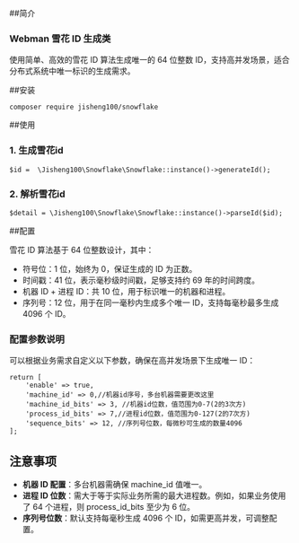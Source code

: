##简介
### Webman 雪花 ID 生成类

使用简单、高效的雪花 ID 算法生成唯一的 64 位整数 ID，支持高并发场景，适合分布式系统中唯一标识的生成需求。

##安装
```
composer require jisheng100/snowflake
```

##使用
### 1. 生成雪花id

```
$id =  \Jisheng100\Snowflake\Snowflake::instance()->generateId();
```
### 2. 解析雪花id

```
$detail = \Jisheng100\Snowflake\Snowflake::instance()->parseId($id);
```
##配置

雪花 ID 算法基于 64 位整数设计，其中：

- 符号位：1 位，始终为 0，保证生成的 ID 为正数。
- 时间戳：41 位，表示毫秒级时间戳，足够支持约 69 年的时间跨度。
- 机器 ID + 进程 ID：共 10 位，用于标识唯一的机器和进程。
- 序列号：12 位，用于在同一毫秒内生成多个唯一 ID，支持每毫秒最多生成 4096 个 ID。

### 配置参数说明
可以根据业务需求自定义以下参数，确保在高并发场景下生成唯一 ID：
```
return [
    'enable' => true,
    'machine_id' => 0,//机器id序号，多台机器需要更改这里
    'machine_id_bits' => 3, //机器id位数，值范围为0-7(2的3次方)
    'process_id_bits' => 7,//进程id位数，值范围为0-127(2的7次方)
    'sequence_bits' => 12, //序列号位数，每微秒可生成的数量4096
];
```

## 注意事项
- **机器 ID 配置**：多台机器需确保 machine_id 值唯一。
- **进程 ID 位数**：需大于等于实际业务所需的最大进程数。例如，如果业务使用了 64 个进程，则 process_id_bits 至少为 6 位。
- **序列号位数**：默认支持每毫秒生成 4096 个 ID，如需更高并发，可调整配置。